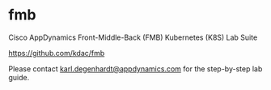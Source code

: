 # fmb

Cisco AppDynamics Front-Middle-Back (FMB) Kubernetes (K8S) Lab Suite

https://github.com/kdac/fmb

Please contact karl.degenhardt@appdynamics.com for the step-by-step lab guide.
